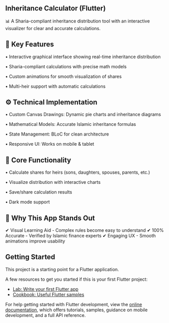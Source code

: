 ## Inheritance Calculator (Flutter)

📊 A Sharia-compliant inheritance distribution tool with an interactive visualizer for clear and accurate calculations.

## 🌟 Key Features

• Interactive graphical interface showing real-time inheritance distribution

• Sharia-compliant calculations with precise math models

• Custom animations for smooth visualization of shares

• Multi-heir support with automatic calculations

## ⚙️ Technical Implementation

• Custom Canvas Drawings: Dynamic pie charts and inheritance diagrams

• Mathematical Models: Accurate Islamic inheritance formulas

• State Management: BLoC for clean architecture

• Responsive UI: Works on mobile & tablet

## 📱 Core Functionality

• Calculate shares for heirs (sons, daughters, spouses, parents, etc.)

• Visualize distribution with interactive charts

• Save/share calculation results

• Dark mode support

## 🎯 Why This App Stands Out

✔ Visual Learning Aid - Complex rules become easy to understand
✔ 100% Accurate - Verified by Islamic finance experts
✔ Engaging UX - Smooth animations improve usability

## Getting Started

This project is a starting point for a Flutter application.

A few resources to get you started if this is your first Flutter project:

- [Lab: Write your first Flutter app](https://docs.flutter.dev/get-started/codelab)
- [Cookbook: Useful Flutter samples](https://docs.flutter.dev/cookbook)

For help getting started with Flutter development, view the
[online documentation](https://docs.flutter.dev/), which offers tutorials,
samples, guidance on mobile development, and a full API reference.
